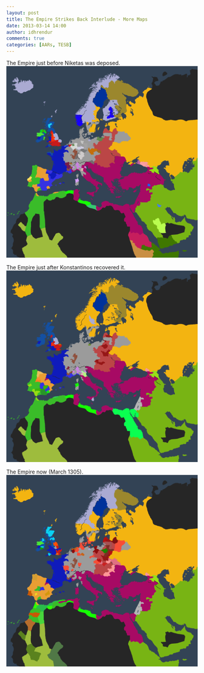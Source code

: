 ```yaml
---
layout: post
title: The Empire Strikes Back Interlude - More Maps
date: 2013-03-14 14:00
author: idhrendur
comments: true
categories: [AARs, TESB]
---
```

The Empire just before Niketas was deposed.
![](/assets/tesb_images/29-11.png)

The Empire just after Konstantinos recovered it.
![](/assets/tesb_images/29-12.png)

The Empire now (March 1305).
![](/assets/tesb_images/29-13.png)
